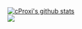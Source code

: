 <a href="https://github.com/cProxi">
  <img align="center" src="https://github-readme-stats.anuraghazra1.vercel.app/api?username=cProxie&show_icons=true&include_all_commits=true&theme=radical&count_private=true" alt="cProxi's github stats" />
</a>
  
<br />
  
<a href="https://github.com/LunarBreaker/LunarBreakerAPI2">
  <!-- Change the `github-readme-stats.anuraghazra1.vercel.app` to `github-readme-stats.vercel.app`  -->
  <img align="center" src="https://github-readme-stats.anuraghazra1.vercel.app/api/pin/?username=LunarBreaker&repo=LunarBreakerAPI2&theme=radical" />
</a>
